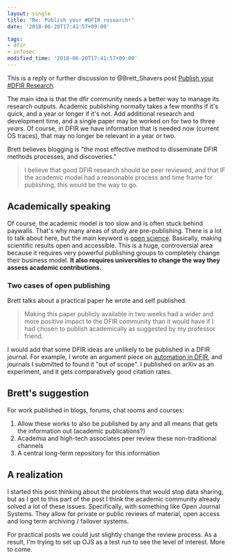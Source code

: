 ```yaml
---
layout: single
title: "Re: Publish your #DFIR research!"
date: '2018-06-20T17:41:57+09:00'

tags:
- dfir
- infosec
modified_time: '2018-06-20T17:41:57+09:00'
---
```


This is a reply or further discussion to @Brett_Shavers post [Publish your #DFIR Research](https://www.dfir.training/dfir-training-categories-k2/item/143-following-up-on-twitter-conversations-about-publishing-dfir-research).

The main idea is that the dfir community needs a better way to manage its research outputs.
Academic publishing normally takes a few months if it's quick, and a year or longer
if it's not. Add additional research and development time, and a single paper may
be worked on for two to three *years*. Of course, in DFIR we have information that is
needed now (current OS traces), that may no longer be relevant in a year or two.

Brett believes blogging is "the most effective method to disseminate DFIR methods processes, and discoveries."

> I believe that good DFIR research should be peer reviewed, and that IF the
> academic model had a reasonable process and time frame for publishing, this would be the way to go.

## Academically speaking
Of course, the academic model *is* too slow and is often stuck behind paywalls. That's why
many areas of study are pre-publishing. There is a lot to talk about here, but the
main keyword is [open science](https://duckduckgo.com/?q=open+science). Basically,
making scientific results open and accessible. This is a huge, controversial area
because it requires very powerful publishing groups to completely change their business model.
**It also requires universities to change the way they assess academic contributions.**

### Two cases of open publishing
Brett talks about a practical paper he wrote and self published.
 > Making this paper publicly available in two weeks had a wider and more
 > positive impact to the DFIR community than it would have if I had chosen to
 > publish academically as suggested by my professor friend.

I would add that some DFIR ideas are unlikely to be published in a DFIR journal.
For example, I wrote an argument piece on [automation in DFIR](https://arxiv.org/abs/1303.4498),
and journals I submitted to found it "out of scope". I published on arXiv as an experiment, and it gets
comparatively good citation rates.

## Brett's suggestion
For work published in blogs, forums, chat rooms and courses:
1. Allow these works to also be published by any and all means that gets the information out (academic publications?)
2. Academia and high-tech associates peer review these non-traditional channels
3. A central long-term repository for this information

## A realization
I started this post thinking about the problems that would stop data sharing, but as I got to this
part of the post I think the academic community already solved a lot of these issues. Specifically,
with something like Open Journal Systems. They allow for private or public reviews of material, 
open access and long term archiving / failover systems.

For practical posts we could just slightly change the review process. As a result, I'm trying to set
up OJS as a test run to see the level of interest. More to come.
